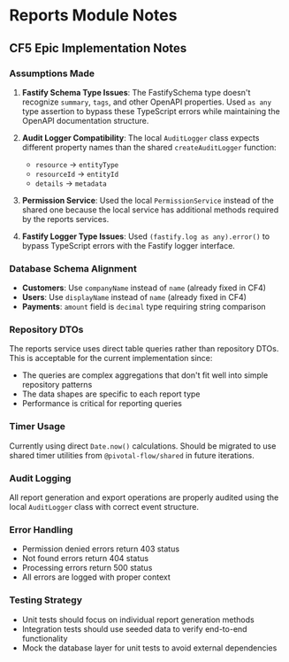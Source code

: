 # Reports Module Notes

## CF5 Epic Implementation Notes

### Assumptions Made

1. **Fastify Schema Type Issues**: The FastifySchema type doesn't recognize `summary`, `tags`, and other OpenAPI properties. Used `as any` type assertion to bypass these TypeScript errors while maintaining the OpenAPI documentation structure.

2. **Audit Logger Compatibility**: The local `AuditLogger` class expects different property names than the shared `createAuditLogger` function:
   - `resource` → `entityType`
   - `resourceId` → `entityId` 
   - `details` → `metadata`

3. **Permission Service**: Used the local `PermissionService` instead of the shared one because the local service has additional methods required by the reports services.

4. **Fastify Logger Type Issues**: Used `(fastify.log as any).error()` to bypass TypeScript errors with the Fastify logger interface.

### Database Schema Alignment

- **Customers**: Use `companyName` instead of `name` (already fixed in CF4)
- **Users**: Use `displayName` instead of `name` (already fixed in CF4)
- **Payments**: `amount` field is `decimal` type requiring string comparison

### Repository DTOs

The reports service uses direct table queries rather than repository DTOs. This is acceptable for the current implementation since:
- The queries are complex aggregations that don't fit well into simple repository patterns
- The data shapes are specific to each report type
- Performance is critical for reporting queries

### Timer Usage

Currently using direct `Date.now()` calculations. Should be migrated to use shared timer utilities from `@pivotal-flow/shared` in future iterations.

### Audit Logging

All report generation and export operations are properly audited using the local `AuditLogger` class with correct event structure.

### Error Handling

- Permission denied errors return 403 status
- Not found errors return 404 status  
- Processing errors return 500 status
- All errors are logged with proper context

### Testing Strategy

- Unit tests should focus on individual report generation methods
- Integration tests should use seeded data to verify end-to-end functionality
- Mock the database layer for unit tests to avoid external dependencies
